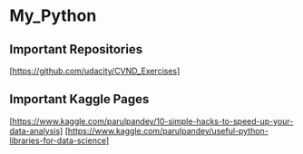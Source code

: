# My_Python

## Important Repositories
[https://github.com/udacity/CVND_Exercises]

## Important Kaggle Pages
[https://www.kaggle.com/parulpandey/10-simple-hacks-to-speed-up-your-data-analysis]
[https://www.kaggle.com/parulpandey/useful-python-libraries-for-data-science]

